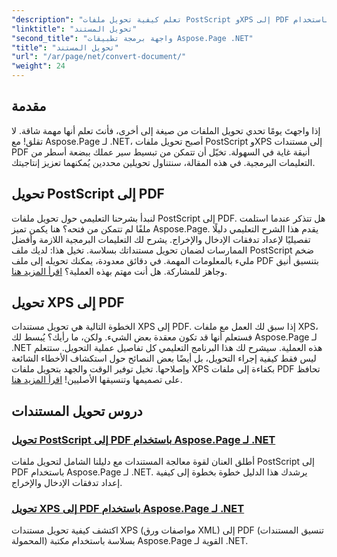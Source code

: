 ```yaml
---
"description": "تعلم كيفية تحويل ملفات PostScript وXPS إلى PDF بسلاسة باستخدام Aspose.Page لـ .NET. اتبع دروسنا التعليمية المفصلة لمعالجة المستندات بسهولة."
"linktitle": "تحويل المستند"
"second_title": "واجهة برمجة تطبيقات Aspose.Page .NET"
"title": "تحويل المستند"
"url": "/ar/page/net/convert-document/"
"weight": 24
---
```


## مقدمة

إذا واجهتَ يومًا تحدي تحويل الملفات من صيغة إلى أخرى، فأنتَ تعلم أنها مهمة شاقة. لا تقلق! مع Aspose.Page لـ .NET، أصبح تحويل ملفات PostScript وXPS إلى مستندات PDF أنيقة غاية في السهولة. تخيّل أن تتمكن من تبسيط سير عملك ببضعة أسطر من التعليمات البرمجية. في هذه المقالة، سنتناول تحويلين محددين يُمكنهما تعزيز إنتاجيتك.

## تحويل PostScript إلى PDF

لنبدأ بشرحنا التعليمي حول تحويل ملفات PostScript إلى PDF. هل تتذكر عندما استلمت ملفًا لم تتمكن من فتحه؟ هنا يكمن تميز Aspose.Page. يقدم هذا الشرح التعليمي دليلًا تفصيليًا لإعداد تدفقات الإدخال والإخراج. يشرح لك التعليمات البرمجية اللازمة وأفضل الممارسات لضمان تحويل مستنداتك بسلاسة. تخيل هذا: لديك ملف PostScript ضخم مليء بالمعلومات المهمة. في دقائق معدودة، يمكنك تحويله إلى ملف PDF بتنسيق أنيق وجاهز للمشاركة. هل أنت مهتم بهذه العملية؟ [اقرأ المزيد هنا](./postscript-to-pdf-conversion/).

## تحويل XPS إلى PDF

الخطوة التالية هي تحويل مستندات XPS إلى PDF. إذا سبق لك العمل مع ملفات XPS، فستعلم أنها قد تكون معقدة بعض الشيء. ولكن، ما رأيك؟ يُبسط لك Aspose.Page لـ .NET هذه العملية. سيشرح لك هذا البرنامج التعليمي كل تفاصيل عملية التحويل. ستتعلم ليس فقط كيفية إجراء التحويل، بل أيضًا بعض النصائح حول استكشاف الأخطاء الشائعة وإصلاحها. تخيل توفير الوقت والجهد بتحويل ملفات XPS بكفاءة إلى ملفات PDF تحافظ على تصميمها وتنسيقها الأصليين! [اقرأ المزيد هنا](./converting-xps-to-pdf/).

## دروس تحويل المستندات
### [تحويل PostScript إلى PDF باستخدام Aspose.Page لـ .NET](./postscript-to-pdf-conversion/)
أطلق العنان لقوة معالجة المستندات مع دليلنا الشامل لتحويل ملفات PostScript إلى PDF باستخدام Aspose.Page لـ .NET. يرشدك هذا الدليل خطوة بخطوة إلى كيفية إعداد تدفقات الإدخال والإخراج.
### [تحويل XPS إلى PDF باستخدام Aspose.Page لـ .NET](./converting-xps-to-pdf/)
اكتشف كيفية تحويل مستندات XPS (مواصفات ورق XML) إلى PDF (تنسيق المستندات المحمولة) بسلاسة باستخدام مكتبة Aspose.Page القوية لـ .NET.